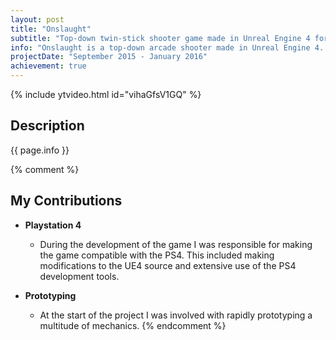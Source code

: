 ```yaml
---
layout: post
title: "Onslaught"
subtitle: "Top-down twin-stick shooter game made in Unreal Engine 4 for mobile devices."
info: "Onslaught is a top-down arcade shooter made in Unreal Engine 4. The game was developed for mobile devices. The player has to shoot and slice through a variety of enemies. Each time the player hits an enemy the players rage-meter will increase. When the rage-meter is filled the player will be able to attach a ground of enemies at once using its sword."
projectDate: "September 2015 - January 2016"
achievement: true
---
```

{% include ytvideo.html id="vihaGfsV1GQ" %}
## Description
{{ page.info }} 

{% comment %}
## My Contributions
* __Playstation 4__
  * During the development of the game I was responsible for making the game compatible with the PS4. This included making modifications to the UE4 source and extensive use of the PS4 development tools.
  
* __Prototyping__
  * At the start of the project I was involved with rapidly prototyping a multitude of mechanics.
{% endcomment %}
